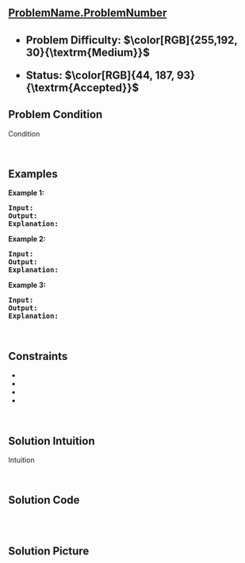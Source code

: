 <!-- <style>

.hard{
    color: rgb(255 55 95)
}

.medium{
    color: rgb(255 192 30)
}

.easy{
    color: rgb(0 184 163)
}

.accepted{
    color: rgb(44 187 93)
}

.error{
    color:rgb(239 71 67)
}

</style> -->

<h2><a href=problemUrl>ProblemName.ProblemNumber</a><h2>

<ul>
<li><p>Problem Difficulty: $\color[RGB]{255,192, 30}{\textrm{Medium}}$</p></li>
<li><p>Status: $\color[RGB]{44, 187, 93}{\textrm{Accepted}}$</strong></p>
</ul>

<h2>Problem Condition</h2>
<p>Condition</p>

<p>&nbsp;</p>
<h2>Examples</h2>
<p><strong class="example">Example 1:</strong></p>

<pre><strong>Input:</strong> 
<strong>Output:</strong> 
<strong>Explanation:</strong> 
</pre>

<p><strong class="example">Example 2:</strong></p>

<pre><strong>Input:</strong> 
<strong>Output:</strong> 
<strong>Explanation:</strong>
</pre>

<p><strong class="example">Example 3:</strong></p>

<pre><strong>Input:</strong> 
<strong>Output:</strong> 
<strong>Explanation:</strong> 
</pre>

<p>&nbsp;</p>
<h2>Constraints</h2>
<ul>
	<li><code></code></li>
	<li><code></code></li>
	<li><code></code></li>
	<li><code></code></li>
</ul>

<p>&nbsp;</p>
<h2>Solution Intuition</h2>
<p>Intuition</p>

<p>&nbsp;</p>
<h2>Solution Code</h2>

```python
```

<p>&nbsp;</p>
<h2>Solution Picture</h2>